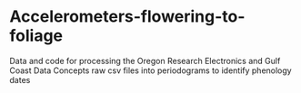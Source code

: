 # Accelerometers-flowering-to-foliage
Data and code for processing the Oregon Research Electronics and Gulf Coast Data Concepts raw csv files into periodograms to identify phenology dates
